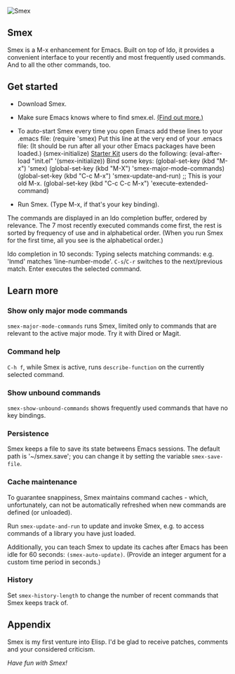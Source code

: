 ![Smex](http://cumulatm.googlepages.com/smex-logo.png)

## Smex

Smex is a M-x enhancement for Emacs. Built on top of Ido, it provides
a convenient interface to your recently and most frequently used
commands. And to all the other commands, too.

## Get started

* Download Smex.

* Make sure Emacs knows where to find smex.el. [(Find out more.)](http://www.emacswiki.org/emacs/InstallingPackages)

* To auto-start Smex every time you open Emacs add these lines to your .emacs file:
        (require 'smex)
   Put this line at the very end of your .emacs file:
   (It should be run after all your other Emacs packages have been loaded.)
        (smex-initialize)
   [Starter Kit](http://github.com/technomancy/emacs-starter-kit/) users do the following:
        (eval-after-load "init.el" '(smex-initialize))
   Bind some keys:
        (global-set-key (kbd "M-x") 'smex)
        (global-set-key (kbd "M-X") 'smex-major-mode-commands)
        (global-set-key (kbd "C-c M-x") 'smex-update-and-run)
        ;; This is your old M-x.
        (global-set-key (kbd "C-c C-c M-x") 'execute-extended-command)

* Run Smex. (Type M-x, if that's your key binding).

The commands are displayed in an Ido completion buffer, ordered by
relevance.  The 7 most recently executed commands come first, the
rest is sorted by frequency of use and in alphabetical order. (When
you run Smex for the first time, all you see is the alphabetical
order.)
   
Ido completion in 10 seconds: Typing selects matching commands:
e.g. 'lnmd' matches 'line-number-mode'. `C-s`/`C-r` switches to the
next/previous match. Enter executes the selected command.
   
## Learn more

### Show only major mode commands
`smex-major-mode-commands` runs Smex, limited only to commands that
are relevant to the active major mode. Try it with Dired or Magit.

### Command help
`C-h f`, while Smex is active, runs `describe-function` on the
currently selected command.

### Show unbound commands
`smex-show-unbound-commands` shows frequently used commands that have
no key bindings.

### Persistence
Smex keeps a file to save its state betweens Emacs sessions. The
default path is '~/smex.save'; you can change it by setting the
variable `smex-save-file`.

### Cache maintenance
To guarantee snappiness, Smex maintains command caches - which,
unfortunately, can not be automatically refreshed when new commands
are defined (or unloaded).

Run `smex-update-and-run` to update and invoke Smex, e.g. to access
commands of a library you have just loaded.

Additionally, you can teach Smex to update its caches after Emacs has
been idle for 60 seconds: `(smex-auto-update)`. (Provide an integer
argument for a custom time period in seconds.)

### History
Set `smex-history-length` to change the number of recent commands that
Smex keeps track of.

## Appendix

Smex is my first venture into Elisp. I'd be glad to receive patches,
comments and your considered criticism.

*Have fun with Smex!*
